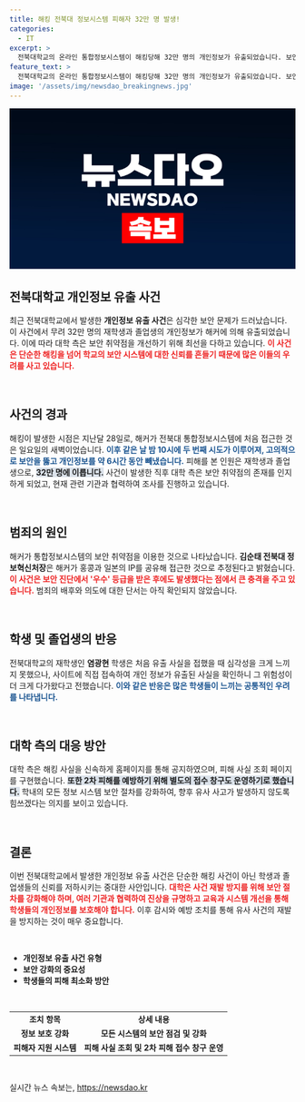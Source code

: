 ```yaml
---
title: 해킹 전북대 정보시스템 피해자 32만 명 발생!
categories:
  - IT
excerpt: >
  전북대학교의 온라인 통합정보시스템이 해킹당해 32만 명의 개인정보가 유출되었습니다. 보안 취약점이 드러난 가운데, 대학 측은 2차 피해를 막기 위해 긴급 대응에 나섰습니다. 자세한 소식은 클릭하세요!
feature_text: >
  전북대학교의 온라인 통합정보시스템이 해킹당해 32만 명의 개인정보가 유출되었습니다. 보안 취약점이 드러난 가운데, 대학 측은 2차 피해를 막기 위해 긴급 대응에 나섰습니다. 자세한 소식은 클릭하세요!
image: '/assets/img/newsdao_breakingnews.jpg'
---
```


<p><img src="/assets/img/newsdao_breakingnews.jpg" alt="pcversion 속보" /></p>

<h2 data-ke-size="size26">전북대학교 개인정보 유출 사건</h2>

<p data-ke-size="size16">최근 전북대학교에서 발생한 <b>개인정보 유출 사건</b>은 심각한 보안 문제가 드러났습니다. 이 사건에서 무려 32만 명의 재학생과 졸업생의 개인정보가 해커에 의해 유출되었습니다. 이에 따라 대학 측은 보안 취약점을 개선하기 위해 최선을 다하고 있습니다. <b><span style="color: #ee2323;">이 사건은 단순한 해킹을 넘어 학교의 보안 시스템에 대한 신뢰를 흔들기 때문에 많은 이들의 우려를 사고 있습니다.</span></b></p>

<p data-ke-size="size16">&nbsp;</p>

<h2 data-ke-size="size26">사건의 경과</h2>

<p data-ke-size="size16">해킹이 발생한 시점은 지난달 28일로, 해커가 전북대 통합정보시스템에 처음 접근한 것은 일요일의 새벽이었습니다. <b><span style="color: #1a5490;">이후 같은 날 밤 10시에 두 번째 시도가 이루어져, 고의적으로 보안을 뚫고 개인정보를 약 6시간 동안 빼냈습니다.</span></b> 피해를 본 인원은 재학생과 졸업생으로, <b><span style="background-color: #21538527;">32만 명에 이릅니다.</span></b> 사건이 발생한 직후 대학 측은 보안 취약점의 존재를 인지하게 되었고, 현재 관련 기관과 협력하여 조사를 진행하고 있습니다.</p>

<p data-ke-size="size16">&nbsp;</p>

<h2 data-ke-size="size26">범죄의 원인</h2>

<p data-ke-size="size16">해커가 통합정보시스템의 보안 취약점을 이용한 것으로 나타났습니다. <b>김순태 전북대 정보혁신처장</b>은 해커가 홍콩과 일본의 IP를 공유해 접근한 것으로 추정된다고 밝혔습니다. <b><span style="color: #ee2323;">이 사건은 보안 진단에서 '우수' 등급을 받은 후에도 발생했다는 점에서 큰 충격을 주고 있습니다.</span></b> 범죄의 배후와 의도에 대한 단서는 아직 확인되지 않았습니다.</p>

<p data-ke-size="size16">&nbsp;</p>

<h2 data-ke-size="size26">학생 및 졸업생의 반응</h2>

<p data-ke-size="size16">전북대학교의 재학생인 <b>염광현</b> 학생은 처음 유출 사실을 접했을 때 심각성을 크게 느끼지 못했으나, 사이트에 직접 접속하여 개인 정보가 유출된 사실을 확인하니 그 위험성이 더 크게 다가왔다고 전했습니다. <b><span style="color: #1a5490;">이와 같은 반응은 많은 학생들이 느끼는 공통적인 우려를 나타냅니다.</span></b></p>

<p data-ke-size="size16">&nbsp;</p>

<h2 data-ke-size="size26">대학 측의 대응 방안</h2>

<p data-ke-size="size16">대학 측은 해킹 사실을 신속하게 홈페이지를 통해 공지하였으며, 피해 사실 조회 페이지를 구현했습니다. <b><span style="background-color: #21538527;">또한 2차 피해를 예방하기 위해 별도의 접수 창구도 운영하기로 했습니다.</span></b> 학내의 모든 정보 시스템 보안 절차를 강화하여, 향후 유사 사고가 발생하지 않도록 힘쓰겠다는 의지를 보이고 있습니다.</p>

<p data-ke-size="size16">&nbsp;</p>

<h2 data-ke-size="size26">결론</h2>

<p data-ke-size="size16">이번 전북대학교에서 발생한 개인정보 유출 사건은 단순한 해킹 사건이 아닌 학생과 졸업생들의 신뢰를 저하시키는 중대한 사안입니다. <b><span style="color: #ee2323;">대학은 사건 재발 방지를 위해 보안 절차를 강화해야 하며, 여러 기관과 협력하여 진상을 규명하고 교육과 시스템 개선을 통해 학생들의 개인정보를 보호해야 합니다.</span></b> 이후 감시와 예방 조치를 통해 유사 사건의 재발을 방지하는 것이 매우 중요합니다.</p>

<p data-ke-size="size16">&nbsp;</p>

<ul>
    <li><b>개인정보 유출 사건 유형</b></li>
    <li><b>보안 강화의 중요성</b></li>
    <li><b>학생들의 피해 최소화 방안</b></li>
</ul>

<p data-ke-size="size16">&nbsp;</p>

<table>
    <tr>
        <td style="text-align: center; height: 17px;"><b>조치 항목</b></td>
        <td style="text-align: center; height: 17px;"><b>상세 내용</b></td>
    </tr>
    <tr>
        <td style="text-align: center; height: 17px;"><b>정보 보호 강화</b></td>
        <td style="text-align: center; height: 17px;"><b>모든 시스템의 보안 점검 및 강화</b></td>
    </tr>
    <tr>
        <td style="text-align: center; height: 17px;"><b>피해자 지원 시스템</b></td>
        <td style="text-align: center; height: 17px;"><b>피해 사실 조회 및 2차 피해 접수 창구 운영</b></td>
    </tr>
</table>

<p data-ke-size="size16">&nbsp;</p>
실시간 뉴스 속보는, <a href="https://newsdao.kr" rel="dofollow">https://newsdao.kr</a>


